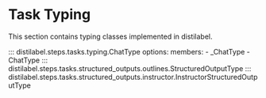 # Task Typing

This section contains typing classes implemented in distilabel.

::: distilabel.steps.tasks.typing.ChatType
    options:
        members:
            - _ChatType
            - ChatType
::: distilabel.steps.tasks.structured_outputs.outlines.StructuredOutputType
::: distilabel.steps.tasks.structured_outputs.instructor.InstructorStructuredOutputType